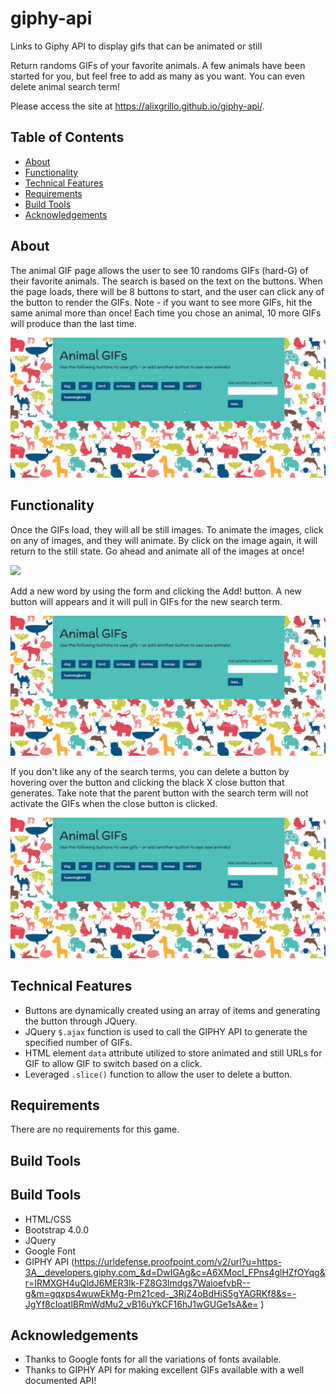 # giphy-api
Links to Giphy API to display gifs that can be animated or still

Return randoms GIFs of your favorite animals. A few animals have been started for you, but feel free
to add as many as you want. You can even delete animal search term!

Please access the site at https://alixgrillo.github.io/giphy-api/.


## Table of Contents
* [About](#about)
* [Functionality](#functionality)
* [Technical Features](#technical-features)
* [Requirements](#requirements)
* [Build Tools](#build-tools)
* [Acknowledgements](#acknowledgements)


## About
The animal GIF page allows the user to see 10 randoms GIFs (hard-G) of their favorite animals. The search
is based on the text on the buttons. When the page loads, there will be 8 buttons to start, and the user can 
click any of the button to render the GIFs. Note - if you want to see more GIFs, hit the same animal more
than once! Each time you chose an animal, 10 more GIFs will produce than the last time.

<img src="/assets/images/giphy-game.gif">

## Functionality
Once the GIFs load, they will all be still images. To animate the images, click on any of images, and they 
will animate. By click on the image again, it will return to the still state. Go ahead and animate all of the
images at once!

<img src="/assets/images/giphy-pics.gif">

Add a new word by using the form and clicking the Add! button. A new button will appears and it will pull in 
GIFs for the new search term.

<img src="/assets/images/giphy-newWord.gif">

If you don't like any of the search terms, you can delete a button by hovering over the button and clicking
the black X close button that generates. Take note that the parent button with the search term will not 
activate the GIFs when the close button is clicked. 

<img src="/assets/images/giphy-deleteWord.gif">

## Technical Features
* Buttons are dynamically created using an array of items and generating the button through JQuery.
* JQuery `$.ajax` function is used to call the GIPHY API to generate the specified number of GIFs.
* HTML element `data` attribute utilized to store animated and still URLs for GIF to allow GIF to switch based
on a click.
* Leveraged `.slice()` function to allow the user to delete a button.

## Requirements
There are no requirements for this game.

## Build Tools
## Build Tools
* HTML/CSS
* Bootstrap 4.0.0
* JQuery
* Google Font
* GIPHY API (https://urldefense.proofpoint.com/v2/url?u=https-3A__developers.giphy.com_&d=DwIGAg&c=A6XMocl_FPns4glHZfOYqg&r=IRMXGH4uQldJ6MER3Ik-FZ8G3lmdgs7WaioefvbR--g&m=gqxps4wuwEkMg-Pm21ced-_3RjZ4oBdHiS5gYAGRKf8&s=-JgYf8cIoatlBRmWdMu2_vB16uYkCF16hJ1wGUGe1sA&e= )

## Acknowledgements
* Thanks to Google fonts for all the variations of fonts available.
* Thanks to GIPHY API for making excellent GIFs available with a well documented API!
